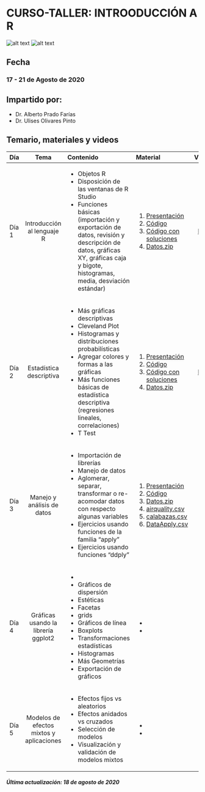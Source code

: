 # CURSO-TALLER: INTROODUCCIÓN A R

![alt text](https://github.com/ulises1229/INTRO-R-ENESJ/blob/master/figs/header.png)
![alt text](https://github.com/ulises1229/INTRO-R-ENESJ/blob/master/figs/r.png)

## Fecha
### 17 - 21 de Agosto de 2020 

## Impartido por:
<ul>
  <li> Dr. Alberto Prado Farías</li>
  <li> Dr. Ulises Olivares Pinto</li>
</ul>

## Temario, materiales y videos

| Día        | Tema           | Contenido  |  Material   | Videos | 
| :------------- |:-------------:|:-----| :-----|:-----: |
| Día 1      | Introducción al lenguaje R| <ul> <li> Objetos R</li> <li> Disposición de las ventanas de R Studio</li> <li> Funciones básicas (importación y exportación de datos, revisión y descripción de datos, gráficas XY, gráficas caja y bigote, histogramas, media, desviación estándar)</li> </ul>|  <ol><li> [Presentación](pdf/día1.pdf)</li> <li>[Código](code/dia1.R)</li> <li>[Código con soluciones](code/dia1_sol.R)</li><li>[Datos.zip](datos/dia1.zip)</li></ol> | [Día1](https://youtu.be/RXyrCbZbnBg)|
| Día 2      | Estadística descriptiva  | <ul> <li> Más gráficas descriptivas </li>  <li> Cleveland Plot </li> <li> Histogramas y distribuciones probabilísticas </li> <li> Agregar colores y formas a las gráficas </li> <li> Más funciones básicas de estadística descriptiva (regresiones lineales, correlaciones) </li> <li> T Test </li></ul> |  <ol><li>[Presentación](pdf/dia2.pdf)</li> <li>[Código](code/dia2.R)</li><li>[Código con soluciones](code/dia2_sol.R)</li><li>[Datos.zip](datos/dia2.zip)</li></ol>| [Día2](https://youtu.be/4ITBKopy9hE)|
| Día 3      | Manejo y análisis de datos | <ul> <li> Importación de librerías </li> <li> Manejo de datos </li> <li> Aglomerar, separar, transformar o re-acomodar datos con respecto algunas variables </li> <li> Ejercicios usando funciones de la familia “apply” </li> <li> Ejercicios usando funciones “ddply”</li></ul>|  <ol><li>[Presentación](pdf/dia3.pdf)</li><li>[Código](code/dia3.R)</li> <li>[Datos.zip](datos/dia3.zip)</li> <li>[airquality.csv](datos/airquality.csv)</li><li>[calabazas.csv](datos/calabazas.csv)</li><li>[DataApply.csv](datos/DataApply.csv)</li></ol>  | |
| Día 4      | Gráficas usando la librería ggplot2 | <ul>  <li> </li> <li> Gráficos de dispersión</li> <li> Estéticas</li> <li> Facetas</li> <li> grids</li> <li> Gráficos de línea</li> <li> Boxplots</li> <li> Transformaciones estadísticas</li> <li> Histogramas </li><li> Más Geometrías</li> <li> Exportación de gráficos</li></ul>| <ul><li></li> <li></li></ul>  | |
| Día 5      | Modelos de efectos mixtos y aplicaciones | <ul> <li> Efectos fijos vs aleatorios</li> <li> Efectos anidados vs cruzados </li> <li> Selección de modelos</li> <li> Visualización y validación de modelos mixtos</li> </ul> |  <ul><li></li> <li></li></ul>   | |

##### Última actualización: 18 de agosto de 2020


